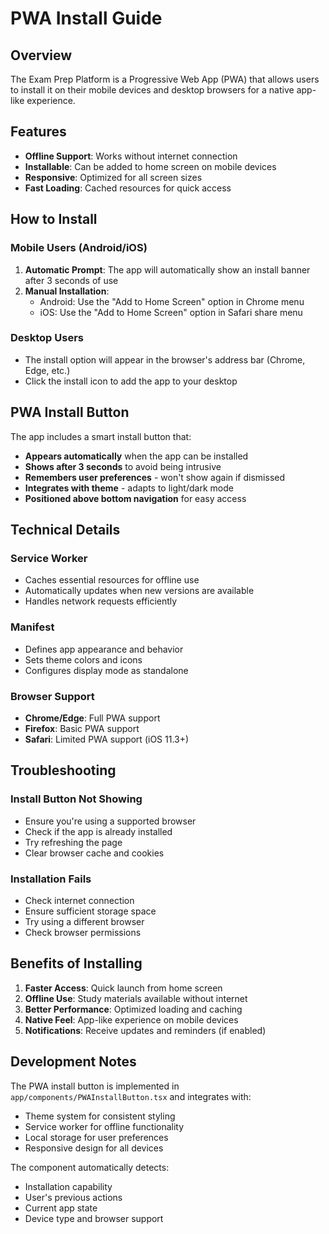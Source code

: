 # PWA Install Guide

## Overview

The Exam Prep Platform is a Progressive Web App (PWA) that allows users to install it on their mobile devices and desktop browsers for a native app-like experience.

## Features

- **Offline Support**: Works without internet connection
- **Installable**: Can be added to home screen on mobile devices
- **Responsive**: Optimized for all screen sizes
- **Fast Loading**: Cached resources for quick access

## How to Install

### Mobile Users (Android/iOS)

1. **Automatic Prompt**: The app will automatically show an install banner after 3 seconds of use
2. **Manual Installation**: 
   - Android: Use the "Add to Home Screen" option in Chrome menu
   - iOS: Use the "Add to Home Screen" option in Safari share menu

### Desktop Users

- The install option will appear in the browser's address bar (Chrome, Edge, etc.)
- Click the install icon to add the app to your desktop

## PWA Install Button

The app includes a smart install button that:

- **Appears automatically** when the app can be installed
- **Shows after 3 seconds** to avoid being intrusive
- **Remembers user preferences** - won't show again if dismissed
- **Integrates with theme** - adapts to light/dark mode
- **Positioned above bottom navigation** for easy access

## Technical Details

### Service Worker
- Caches essential resources for offline use
- Automatically updates when new versions are available
- Handles network requests efficiently

### Manifest
- Defines app appearance and behavior
- Sets theme colors and icons
- Configures display mode as standalone

### Browser Support
- **Chrome/Edge**: Full PWA support
- **Firefox**: Basic PWA support
- **Safari**: Limited PWA support (iOS 11.3+)

## Troubleshooting

### Install Button Not Showing
- Ensure you're using a supported browser
- Check if the app is already installed
- Try refreshing the page
- Clear browser cache and cookies

### Installation Fails
- Check internet connection
- Ensure sufficient storage space
- Try using a different browser
- Check browser permissions

## Benefits of Installing

1. **Faster Access**: Quick launch from home screen
2. **Offline Use**: Study materials available without internet
3. **Better Performance**: Optimized loading and caching
4. **Native Feel**: App-like experience on mobile devices
5. **Notifications**: Receive updates and reminders (if enabled)

## Development Notes

The PWA install button is implemented in `app/components/PWAInstallButton.tsx` and integrates with:

- Theme system for consistent styling
- Service worker for offline functionality
- Local storage for user preferences
- Responsive design for all devices

The component automatically detects:
- Installation capability
- User's previous actions
- Current app state
- Device type and browser support
